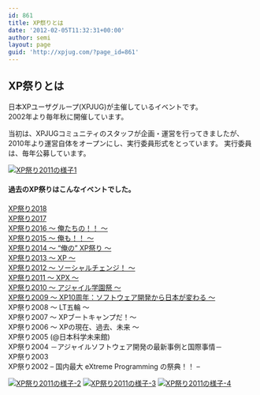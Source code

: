 ```yaml
---
id: 861
title: XP祭りとは
date: '2012-02-05T11:32:31+00:00'
author: semi
layout: page
guid: 'http://xpjug.com/?page_id=861'
---
```


## XP祭りとは

日本XPユーザグループ(XPJUG)が主催しているイベントです。  
2002年より毎年秋に開催しています。

当初は、XPJUGコミュニティのスタッフが企画・運営を行ってきましたが、2010年より運営自体をオープンにし、実行委員形式をとっています。 実行委員は、毎年公募しています。

[![](http://xpjug.com/wp-content/uploads/2012/02/6111867216_7eb971fe08_z.jpg "XP祭り2011の様子1")](http://xpjug.com/wp-content/uploads/2012/02/6111867216_7eb971fe08_z.jpg)

#### 過去のXP祭りはこんなイベントでした。

[XP祭り2018](http://xpjug.com/xp2018/ "XP祭り2018")  
[XP祭り2017](http://xpjug.com/xp2017/ "XP祭り2017")  
[XP祭り2016 ～ 俺たちの！！ ～](http://xpjug.com/xp2016/ "XP祭り2016")  
[XP祭り2015 ～ 俺も！！ ～](http://xpjug.com/xp2015/ "XP祭り2015")  
[XP祭り2014 ～ “俺の” XP祭り ～](http://xpjug.com/xp2014/ "XP祭り2014")  
[XP祭り2013 ～ XP ～](http://xpjug.com/xp2013/ "XP祭り2013")  
[XP祭り2012 ～ ソーシャルチェンジ！ ～](http://xpjug.com/xp2012/ "XP祭り2012")  
[XP祭り2011 ～ XPX ～](http://xpjug.com/xpx/ "XP祭り2011")  
[XP祭り2010 ～ アジャイル学園祭 ～](http://kokucheese.com/event/index/2167/)  
[XP祭り2009 ～ XP10周年：ソフトウェア開発から日本が変わる ～](http://kokucheese.com/event/index/325/)  
XP祭り2008 ～ LT五輪 ～  
XP祭り2007 ～ XPブートキャンプだ！～  
XP祭り2006 ～ XPの現在、過去、未来 ～  
XP祭り2005 (@日本科学未来館)  
XP祭り2004 －アジャイルソフトウェア開発の最新事例と国際事情－  
XP祭り2003  
XP祭り2002 – 国内最大 eXtreme Programming の祭典！！ –

[![](http://xpjug.com/wp-content/uploads/2012/02/6111816954_b5aeecaa2c_z-150x150.jpg "XP祭り2011の様子-2")](http://xpjug.com/wp-content/uploads/2012/02/6111816954_b5aeecaa2c_z.jpg) [![](http://xpjug.com/wp-content/uploads/2012/02/6111365787_98746e7900_z-150x150.jpg "XP祭り2011の様子-3")](http://xpjug.com/wp-content/uploads/2012/02/6111365787_98746e7900_z.jpg) [![](http://xpjug.com/wp-content/uploads/2012/02/6111392007_519198e77f_z-150x150.jpg "XP祭り2011の様子-4")](http://xpjug.com/wp-content/uploads/2012/02/6111392007_519198e77f_z.jpg)